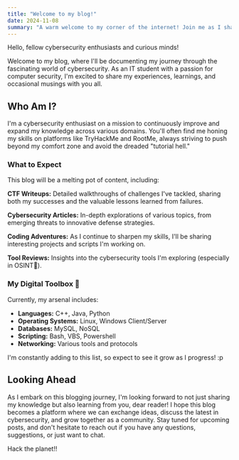 ```yaml
---
title: "Welcome to my blog!"
date: 2024-11-08
summary: "A warm welcome to my corner of the internet! Join me as I share my CTF writeups, cybersecurity articles, and any other stuff that I'd like to share."
---
```


Hello, fellow cybersecurity enthusiasts and curious minds!

Welcome to my blog, where I'll be documenting my journey through the fascinating world of cybersecurity. As an IT student with a passion for computer security, I'm excited to share my experiences, learnings, and occasional musings with you all.

## Who Am I?
I'm a cybersecurity enthusiast on a mission to continuously improve and expand my knowledge across various domains. You'll often find me honing my skills on platforms like TryHackMe and RootMe, always striving to push beyond my comfort zone and avoid the dreaded "tutorial hell."

### What to Expect
This blog will be a melting pot of content, including:

**CTF Writeups:**
Detailed walkthroughs of challenges I've tackled, sharing both my successes and the valuable lessons learned from failures.

**Cybersecurity Articles:**
In-depth explorations of various topics, from emerging threats to innovative defense strategies.

**Coding Adventures:**
As I continue to sharpen my skills, I'll be sharing interesting projects and scripts I'm working on.

**Tool Reviews:**
Insights into the cybersecurity tools I'm exploring (especially in OSINT🔎).

### My Digital Toolbox 🧰

Currently, my arsenal includes:
- **Languages:** C++, Java, Python
- **Operating Systems:** Linux, Windows Client/Server
- **Databases:** MySQL, NoSQL
- **Scripting:** Bash, VBS, Powershell
- **Networking:** Various tools and protocols

I'm constantly adding to this list, so expect to see it grow as I progress! :p

## Looking Ahead
As I embark on this blogging journey, I'm looking forward to not just sharing my knowledge but also learning from you, dear reader! I hope this blog becomes a platform where we can exchange ideas, discuss the latest in cybersecurity, and grow together as a community.
Stay tuned for upcoming posts, and don't hesitate to reach out if you have any questions, suggestions, or just want to chat.

Hack the planet!!
